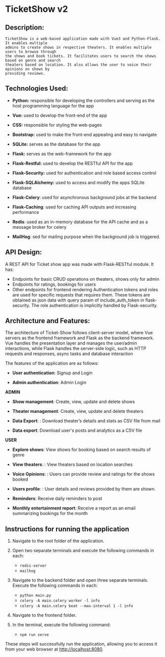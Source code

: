 # TicketShow v2 

## Description:
    TicketShow is a web-based application made with Vue3 and Python-Flask. It enables multiple 
    admins to create shows in respective theaters. It enables multiple users to browse through 
    the shows and book tickets. It facilitates users to search the shows based on genre and search 
    theaters based on location. It also allows the user to voice their opinions on shows by 
    providing reviews.


## Technologies Used:

-   **Python:** responsible for developing the controllers and serving
    as the host programming language for the app

-   **Vue:** used to develop the front-end of the app

-   **CSS:** responsible for styling the web-pages

-   **Bootstrap:** used to make the front-end appealing and easy to
    navigate

-   **SQLite:** serves as the database for the app

-   **Flask:** serves as the web-framework for the app

-   **Flask-Restful:** used to develop the RESTful API for the app

-    **Flask-Security:** used for authentication and role based access control

-   **Flask-SQLAlchemy:** used to access and modify the apps SQLite database

-   **Flask-Celery**: used for asynchronous background jobs at the backend

-   **Flask-Caching**: used for caching API outputs and increasing
    performance

-   **Redis**: used as an in-memory database for the API cache and as a
    message broker for celery

-   **MailHog**: sed for mailing purpose when the background job is triggered.

## API Design:

A REST API for Ticket show app was made with Flask-RESTful module. It has:
 * Endpoints for basic CRUD operations on theaters, shows only for admin
 * Endpoints for ratings, bookings for users
 * Other endpoints for frontend rendering
Authentication tokens and roles are used for specific requests that requires them. These 
tokens are obtained as json data with query param of include_auth_token in flask-security. 
The role authentication is implicitly handled by Flask-security.

## Architecture and Features:

The architecture of Ticket-Show follows client-server model, where Vue servers as the 
frontend framework and Flask as the backend framework. Vue handles the presentation layer 
and manages the user/admin interactions, while Flask handles the server-side logic, such as 
HTTP requests and responses, async tasks and database interaction

The features of the application are as follows:

-   **User authentication**: Signup and Login

-   **Admin authentication**:  Admin Login

**ADMIN**

-   **Show management**: Create, view, update and delete shows

-   **Theater management**: Create, view, update and delete theaters

-   **Data Export**: : Download theater’s details and stats as CSV file from mail

-   **Data export**: Download user\'s posts and analytics as a CSV file

**USER**
-   **Explore shows**: View shows for booking based on search results of genre

-   **View theaters**: : View theaters based on location searches

-   **Voice Opinions**: : Users can provide review and ratings for the shows booked

-   **Users profile**: : User details and reviews provided by them are shown.

-   **Reminders**: Receive daily reminders to post

-   **Monthly entertainment report**: Receive a report as an email summarizing bookings for the month


## Instructions for running the application


1. Navigate to the root folder of the application.
2. Open two separate terminals and execute the following commands in each:

    * `redis-server`
    * `mailhog`
3. Navigate to the backend folder and open three separate terminals. Execute the following commands in each:

    * `python main.py`
    * `celery -A main.celery worker -l info`
    * `celery -A main.celery beat --max-interval 1 -l info`
4. Navigate to the frontend folder.
5. In the terminal, execute the following command:

    * `npm run serve`

These steps will successfully run the application, allowing you to access it from your web browser at [http://localhost:8080](http://localhost:8080).
